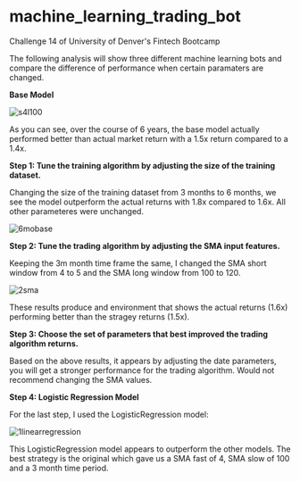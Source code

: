 # machine_learning_trading_bot
Challenge 14 of University of Denver's Fintech Bootcamp

The following analysis will show three different machine learning bots and compare the difference of performance when certain paramaters are changed.

**Base Model**

![s4l100](https://user-images.githubusercontent.com/101432134/195971387-5e2a3903-89e4-406e-a38c-0c837eb65d3d.png)

As you can see, over the course of 6 years, the base model actually performed better than actual market return with a 1.5x return compared to a 1.4x.

**Step 1: Tune the training algorithm by adjusting the size of the training dataset.**

Changing the size of the training dataset from 3 months to 6 months, we see the model outperform the actual returns with 1.8x compared to 1.6x.  All other parameteres were unchanged.

![6mobase](https://user-images.githubusercontent.com/101432134/195971644-4b19e088-499c-4011-b33b-34e4badd2990.png)

**Step 2: Tune the trading algorithm by adjusting the SMA input features.**

Keeping the 3m month time frame the same, I changed the SMA short window from 4 to 5 and the SMA long window from 100 to 120.

![2sma](https://user-images.githubusercontent.com/101432134/195972094-6bf2f909-b81f-483b-8fe9-a80690c0718e.png)

These results produce and environment that shows the actual returns (1.6x) performing better than the stragey returns (1.5x).

**Step 3: Choose the set of parameters that best improved the trading algorithm returns.**

Based on the above results, it appears by adjusting the date parameters, you will get a stronger performance for the trading algorithm.  Would not recommend changing the SMA values.

**Step 4: Logistic Regression Model**

For the last step, I used the LogisticRegression model:

![1linearregression](https://user-images.githubusercontent.com/101432134/195972558-1e186df5-1c5c-4aa1-8ba5-42e2b0747e36.png)

This LogisticRegression model appears to outperform the other models.  The best strategy is the original which gave us a SMA fast of 4, SMA slow of 100 and a 3 month time period.
